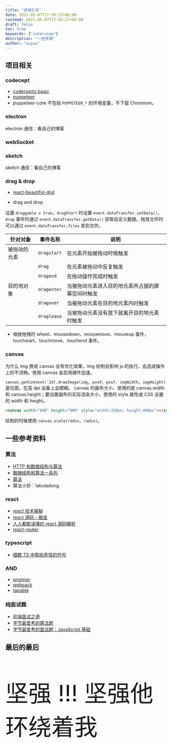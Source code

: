 ```yaml
---
title: "资源汇总"
date: 2021-05-07T17:58:27+08:00
lastmod: 2021-05-07T17:58:27+08:00
draft: false
toc: true
keywords: ["interview"]
description: "一些资源"
author: "xuyou"
---
```


## 项目相关

### codecept

- [codeceptjs basic](https://codecept.io/basics/)
- [puppeteer](https://pptr.dev/)
- puppeteer-core 不包括 `PUPPETEER_*` 的环境变量，不下载 Chromium。

### electron

electron 通信：看自己的博客

### webSocket

### sketch

sketch 通信：看自己的博客

### drag & drop

- [react-beautiful-dnd](https://github.com/atlassian/react-beautiful-dnd)

- drag and drop

设置 `draggable = true`，`dragStart` 时设置 `event.dataTransfer.setData()`，`drop` 事件时通过 `event.dataTransfer.getData()` 获取自定义数据。拖放文件时可以通过 `event.dataTransfer.files` 拿到文件。

| 针对对象     | 事件名称    | 说明                                             |
| ------------ | ----------- | ------------------------------------------------ |
| 被拖动的元素 | `dragstart` | 在元素开始被拖动时候触发                         |
|              | `drag`      | 在元素被拖动中反复触发                           |
|              | `dragend`   | 在拖动操作完成时触发                             |
| 目的地对象   | `dragenter` | 当被拖动元素进入目的地元素所占据的屏幕空间时触发 |
|              | `dragover`  | 当被拖动元素在目的地元素内时触发                 |
|              | `dragleave` | 当被拖动元素没有放下就离开目的地元素时触发       |

- 缩放拖拽时 wheel、mousedown、mousemove、mouseup 事件，touchstart、touchmove、touchend 事件。

### canvas

为什么 img 换成 canvas 会有优化效果，img 绘制会影响 js 的执行，会造成操作上的不流畅。使用 canvas 会启用硬件加速。

`canvas.getContext('2d).drawImage(img, posX, posY, imgWidth, imgHeight)` 是位图，在高 dpi 设备上会模糊。
canvas 的画布大小，使用的是 canvas.width 和 canvas.height；要设置画布的实际渲染大小，使用的 style 属性或 CSS 设置的 width 和 height。

```html
<canvas width="640" height="800" style="width:320px; height:400px"></canvas>
```

绘制的时候使用 `canvas.scale(radio, radio)`。

## 一些参考资料

### 算法

- [HTTP 和数据结构与算法](https://hit-alibaba.github.io/interview/)
- [数据结构和算法一系列](http://www.dennisgo.cn/Articles/DataStructureAndAlgorithm/DP.html)
- [算法](https://leetcode-solution-leetcode-pp.gitbook.io/leetcode-solution/)
- 算法小抄：labuladong

### react

- [react 技术揭秘](https://react.iamkasong.com/)
- [react 源码 - 掘金](https://juejin.cn/post/6859528127010471949)
- [人人都能读懂的 react 源码解析](https://xiaochen1024.com/article_item/600ac4384bf83f002edaf54a)
- [react-router](https://github.com/youngwind/blog/issues/109)

### typescript

- [细数 TS 中那些奇怪的符号](https://cloud.tencent.com/developer/article/1695444)

### AND

- [promise](https://juejin.cn/post/6850037281206566919)
- [webpack](https://mp.weixin.qq.com/s/TTIRDG15T3l5VDm8SrUZWg)
- [tapable](https://www.ahonn.me/blog/about-tapable-you-need-to-know-these)

### 纯面试题

- [前端面试之道](https://doc.xuwenliang.com/docs/frontend/2731)
- [字节最爱考的算法题](https://juejin.cn/post/6947842412102287373)
- [字节最爱考的面试题：JavaScript 基础](https://juejin.cn/post/6934500357091360781)

## 最后的最后

<p style="font-size: 72px">坚强 !!! 坚强他环绕着我</p>
